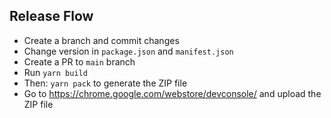 ## Release Flow

- Create a branch and commit changes
- Change version in `package.json` and `manifest.json`
- Create a PR to `main` branch
- Run `yarn build`
- Then: `yarn pack` to generate the ZIP file
- Go to https://chrome.google.com/webstore/devconsole/ and upload the ZIP file
